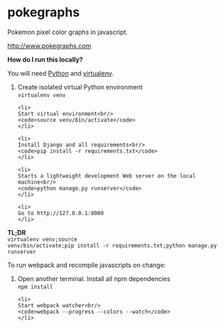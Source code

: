 # pokegraphs
Pokemon pixel color graphs in javascript.

http://www.pokegraphs.com

<strong>How do I run this locally?</strong>

You will need [Python](https://www.python.org) and [virtualenv](https://virtualenv.readthedocs.org/en/latest).

<ol>
    <li>
    Create isolated virtual Python environment<br/>
    <code>virtualenv venv</code>
    </li>

    <li>
    Start virtual environment<br/>
    <code>source venv/bin/activate</code>
    </li>

    <li>
    Install Django and all requirements<br/>
    <code>pip install -r requirements.txt</code>
    </li>
    
    <li>
    Starts a lightweight development Web server on the local machine<br/>
    <code>python manage.py runserver</code>
    </li>
    
    <li>
    Go to http://127.0.0.1:8000  
    </li>
</ol>

<strong>TL;DR</strong><br/>
<code>virtualenv venv;source venv/bin/activate;pip install -r requirements.txt;python manage.py runserver</code>

To run webpack and recompile javascripts on change:

<ol>
    <li>
    Open another terminal. Install all npm dependencies<br/>
    <code>npm install</code>
    </li>
    
    <li>
    Start webpack watcher<br/>
    <code>webpack --progress --colors --watch</code>
    </li>
</ol>


